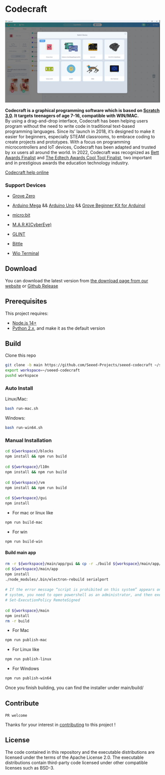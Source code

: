 # Codecraft

[![Feature Requests](./misc/main.jpg)](https://www.yuque.com/tinkergen-help-en/codecraft?language=en-us)

**Codecraft is a graphical programming software which is based on [Scratch 3.0](https://scratch.mit.edu/). It targets teenagers of age 7-16, compatible with WIN/MAC.**  
By using a drag-and-drop interface, Codecraft has been helping users program without the need to write code in traditional text-based programming languages. Since its’ launch in 2018, it’s designed to make it easier for beginners, especially STEAM classrooms, to embrace coding to create projects and prototypes. With a focus on programming microcontrollers and IoT devices, Codecraft has been adapted and trusted by xx users all around the world. In 2022, Codecraft was recognized as [Bett Awards Finalist](https://www.seeedstudio.com/blog/2022/04/06/seeed-studio-codecraft-recognized-finalist-by-edtech-awards-2022/) and [The Edtech Awards Cool Tool Finalist](https://www.seeedstudio.com/blog/2022/04/06/seeed-studio-codecraft-recognized-finalist-by-edtech-awards-2022/), two important and in prestigious awards the education technology industry. 

[Codecraft help online](https://www.yuque.com/tinkergen-help-en/codecraft?language=en-us)

### Support Devices

- [Grove Zero](https://www.seeedstudio.com/Grove-Zero-Starter-Kit-V2-0-p-4352.html)

- [Arduino Mega](https://www.seeedstudio.com/Arduino-Mega2560-Rev3-p-695.html?queryID=4ca214ec6d1c29f11b4fb8ea9b412462&objectID=1868&indexName=bazaar_retailer_products) && [Arduino Uno](https://www.seeedstudio.com/Arduino-Uno-Rev3-p-2995.html?queryID=62ec7ca39b8fe0ebc6e04c773397de71&objectID=196&indexName=bazaar_retailer_products) && [Grove Beginner Kit for Arduinol](https://www.seeedstudio.com/Grove-Beginner-Kit-for-Arduino-p-4549.html)

- [micro:bit](https://www.seeedstudio.com/MICRO-BIT-SBC-BOARD-ONLY-V2-2-p-5294.html?queryID=aa6734c4d3222d27c9fe62e74012ccd3&objectID=5294&indexName=bazaar_retailer_products)

- [M.A.R.K(CyberEye)](https://www.seeedstudio.com/Make-A-Robot-Kit-p-4669.html?queryID=fd7dc3b439a2a85852f4f46efe8bbd2b&objectID=4669&indexName=bazaar_retailer_products)

- [GLINT](https://www.seeedstudio.com/Glint-Programmable-Wearable-Bracelet-p-4631.html?queryID=2638256e766bc26fe3165286a556f669&objectID=4631&indexName=bazaar_retailer_products)

- [Bittle](https://www.seeedstudio.com/CH-Bittle-p-4833.html?queryID=fe0d39474704586c27934023f1a5b95a&objectID=4833&indexName=bazaar_retailer_products)

- [Wio Terminal](https://www.seeedstudio.com/Wio-Terminal-p-4509.html?queryID=86e04846e7077e38bdc4182aeba96330&objectID=4509&indexName=bazaar_retailer_products)

## Download

You can download the latest version from [the download page from our website](https://ide.tinkergen.com/download/en/) or [Github Release](https://github.com/Seeed-Studio/CodeCraft/releases)

## Prerequisites

This project requires:
- [Node.js 14+](https://nodejs.org/)
- [Python 2.x](https://www.python.org/downloads/release/python-272/), and make it as the default version

## Build

Clone this repo

```bash
git clone -b main https://github.com/Seeed-Projects/seeed-codecraft ~/seeed-codecraft 
export workspace=~/seeed-codecraft
pushd workspace
```

### Auto Install

Linux/Mac:

```bash
bash run-mac.sh
```

Windows:

```bash
bash run-win64.sh
```

### Manual Installation

```bash
cd ${workspace}/blocks
npm install && npm run build

cd ${workspace}/l10n
npm install && npm run build

cd ${workspace}/vm
npm install && npm run build

cd ${workspace}/gui
npm install
```

- For mac or linux like

```bash
npm run build-mac
```

- For win

```bash
npm run build-win
```

#### Build main app

```bash
rm -r ${workspace}/main/app/gui && cp -r ./build ${workspace}/main/app/gui
cd ${workspace}/main/app
npm install
./node_modules/.bin/electron-rebuild serialport

# If the error message “script is prohibited on this system” appears on the Windows   
# system, you need to open powershell as an administrator, and then execute 
# Set-ExecutionPolicy RemoteSigned

cd ${workspace}/main
npm install
rm -r build 
```

- For Mac

```bash
npm run publish-mac
```

- For Linux like

```bash
npm run publish-linux
```

- For Windows

```bash
npm run publish-win64
```

Once you finish building, you can find the installer under main/build/

## Contribute

`PR welcome`

Thanks for your interest in [contributing](./misc/CONTRIBUTING.md) to this project !

## License

The code contained in this repository and the executable distributions are licensed under the terms of the Apache License 2.0. The executable distributions contain third-party code licensed under other compatible licenses such as BSD-3.
